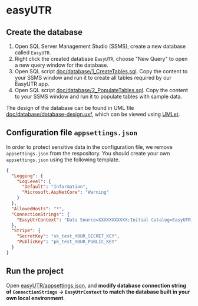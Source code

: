 # easyUTR

## Create the database

1. Open SQL Server Management Studio (SSMS), create a new database called `EasyUTR`.
2. Right click the created database `EasyUTR`, choose "New Query" to open a new query window for the database.
3. Open SQL script [doc/database/1_CreateTables.sql](doc/database/1_CreateTables.sql). Copy the content to your SSMS window and run it to create all tables required by our EasyUTR app.
4. Open SQL script [doc/database/2_PopulateTables.sql](doc/database/2_PopulateTables.sql). Copy the content to your SSMS window and run it to populate tables with sample data.

The design of the database can be found in UML file [doc/database/database-design.uxf](doc/database/database-design.uxf), which can be viewed using [UMLet](https://www.umlet.com/).

## Configuration file `appsettings.json`

In order to protect sensitive data in the configuration file, we remove `appsettings.json` from the respository. You should create your own `appsettings.json` using the following template.

```json
{
  "Logging": {
    "LogLevel": {
      "Default": "Information",
      "Microsoft.AspNetCore": "Warning"
    }
  },
  "AllowedHosts": "*",
  "ConnectionStrings": {
    "EasyUtrContext": "Data Source=XXXXXXXXXXX;Initial Catalog=EasyUTR;...etc for your own connection string"
  },
  "Stripe": {
    "SecretKey": "sk_test_YOUR_SECRET_KEY",
    "PublicKey": "pk_test_YOUR_PUBLIC_KEY"
  }
}
```

## Run the project

Open [easyUTR/appsettings.json](easyUTR/appsettings.json), and **modify database connection string of `ConnectionStrings` -> `EasyUtrContext` to match the database built in your own local environment**.


